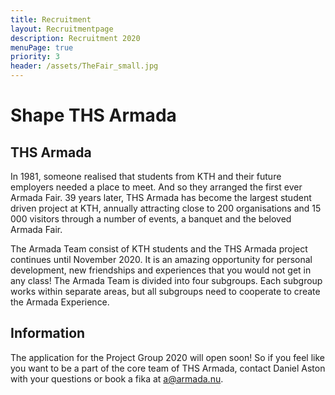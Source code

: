 ```yaml
---
title: Recruitment
layout: Recruitmentpage
description: Recruitment 2020
menuPage: true
priority: 3
header: /assets/TheFair_small.jpg
---
```

# Shape THS Armada 

## THS Armada

In 1981, someone realised that students from KTH and their future employers needed a place to meet. And so they arranged the first ever Armada Fair. 39 years later, THS Armada has become the largest student driven project at KTH, annually attracting close to 200 organisations and 15 000 visitors through a number of events, a banquet and the beloved Armada Fair.

The Armada Team consist of KTH students and the THS Armada project continues until November 2020. It is an amazing opportunity for personal development, new friendships and experiences that you would not get in any class! The Armada Team is divided into four subgroups. Each subgroup works within separate areas, but all subgroups need to cooperate to create the Armada Experience. 



## Information

The application for the Project Group 2020 will open soon! So if you feel like you want to be a part of the core team of THS Armada, contact Daniel Aston with your questions or book a fika at a@armada.nu.
